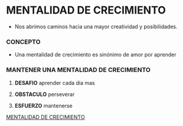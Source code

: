  # **MENTALIDAD DE CRECIMIENTO**
- Nos abrimos caminos hacia una mayor creatividad y posibilidades.

### **CONCEPTO**
- Una mentalidad de crecimiento es sinónimo de amor por aprender

### **MANTENER UNA MENTALIDAD DE CRECIMIENTO**

1. **DESAFIO**
  aprender cada dia mas

2. **OBSTACULO**
  perseverar

3. **ESFUERZO**
  mantenerse

[MENTALIDAD DE CRECIMIENTO](https://www.atlassian.com/blog/inside-atlassian/growth-mindset)

